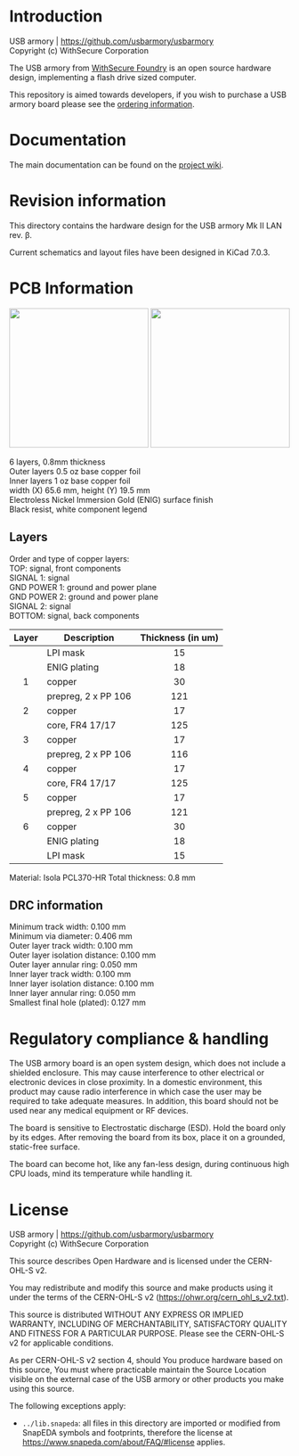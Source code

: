 Introduction
============

USB armory | https://github.com/usbarmory/usbarmory  
Copyright (c) WithSecure Corporation

The USB armory from [WithSecure Foundry](https://foundry.withsecure.com) is an open
source hardware design, implementing a flash drive sized computer.

This repository is aimed towards developers, if you wish to purchase a USB
armory board please see the [ordering information](https://github.com/usbarmory/usbarmory/wiki/Ordering-information).

Documentation
=============

The main documentation can be found on the
[project wiki](https://github.com/usbarmory/usbarmory/wiki).

Revision information
====================

This directory contains the hardware design for the USB armory Mk II LAN rev. β.

Current schematics and layout files have been designed in KiCad 7.0.3.

PCB Information
===============

<img src="https://github.com/usbarmory/usbarmory/wiki/images/armory-mark-two-lan-top-1.png" height="250"> <img src="https://github.com/usbarmory/usbarmory/wiki/images/armory-mark-two-lan-top-2.png" height="250">

6 layers, 0.8mm thickness  
Outer layers 0.5 oz base copper foil  
Inner layers   1 oz base copper foil  
width (X) 65.6 mm, height (Y) 19.5 mm  
Electroless Nickel Immersion Gold (ENIG) surface finish  
Black resist, white component legend

Layers
------

Order and type of copper layers:  
  TOP:         signal, front components  
  SIGNAL 1:    signal  
  GND POWER 1: ground and power plane  
  GND POWER 2: ground and power plane  
  SIGNAL 2:    signal  
  BOTTOM:      signal, back components  

| Layer | Description               |  Thickness (in um)  |
|:-----:|---------------------------|:-------------------:|
|       | LPI mask                  |   15                |
|       | ENIG plating              |   18                |
|   1   | copper                    |   30                |
|       | prepreg, 2 x PP 106       |  121                |
|   2   | copper                    |   17                |
|       | core, FR4 17/17           |  125                |
|   3   | copper                    |   17                |
|       | prepreg, 2 x PP 106       |  116                |
|   4   | copper                    |   17                |
|       | core, FR4 17/17           |  125                |
|   5   | copper                    |   17                |
|       | prepreg, 2 x PP 106       |  121                |
|   6   | copper                    |   30                |
|       | ENIG plating              |   18                |
|       | LPI mask                  |   15                |

Material: Isola PCL370-HR
Total thickness: 0.8 mm

DRC information
---------------

Minimum track width:            0.100 mm  
Minimum via diameter:           0.406 mm  
Outer layer track width:        0.100 mm  
Outer layer isolation distance: 0.100 mm  
Outer layer annular ring:       0.050 mm  
Inner layer track width:        0.100 mm  
Inner layer isolation distance: 0.100 mm  
Inner layer annular ring:       0.050 mm  
Smallest final hole (plated):   0.127 mm

Regulatory compliance & handling
================================

The USB armory board is an open system design, which does not include a
shielded enclosure. This may cause interference to other electrical or
electronic devices in close proximity. In a domestic environment, this product
may cause radio interference in which case the user may be required to take
adequate measures. In addition, this board should not be used near any medical
equipment or RF devices.

The board is sensitive to Electrostatic discharge (ESD). Hold the board only by
its edges. After removing the board from its box, place it on a grounded,
static-free surface.

The board can become hot, like any fan-less design, during continuous high CPU
loads, mind its temperature while handling it.

License
=======

USB armory | https://github.com/usbarmory/usbarmory  
Copyright (c) WithSecure Corporation

This source describes Open Hardware and is licensed under the CERN-OHL-S v2.

You may redistribute and modify this source and make products using it under
the terms of the CERN-OHL-S v2 (https://ohwr.org/cern_ohl_s_v2.txt).

This source is distributed WITHOUT ANY EXPRESS OR IMPLIED WARRANTY, INCLUDING
OF MERCHANTABILITY, SATISFACTORY QUALITY AND FITNESS FOR A PARTICULAR PURPOSE.
Please see the CERN-OHL-S v2 for applicable conditions.

As per CERN-OHL-S v2 section 4, should You produce hardware based on this
source, You must where practicable maintain the Source Location visible on the
external case of the USB armory or other products you make using this source.

The following exceptions apply:

- `../lib.snapeda`: all files in this directory are imported or modified
  from SnapEDA symbols and footprints, therefore the license at
  https://www.snapeda.com/about/FAQ/#license applies.

